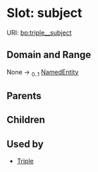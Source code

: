 
# Slot: subject




URI: [bp:triple__subject](http://w3id.org/ontogpt/metabolic-process-templatetriple__subject)


## Domain and Range

None &#8594;  <sub>0..1</sub> [NamedEntity](NamedEntity.md)

## Parents


## Children


## Used by

 * [Triple](Triple.md)
